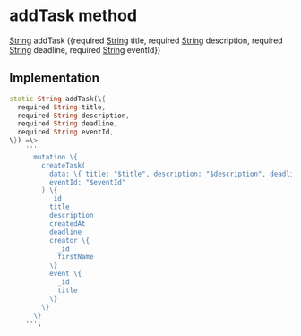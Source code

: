 


# addTask method








[String](https:api.flutter.dev/flutter/dart-core/String-class.html) addTask
(\{required [String](https:api.flutter.dev/flutter/dart-core/String-class.html) title, required [String](https:api.flutter.dev/flutter/dart-core/String-class.html) description, required [String](https:api.flutter.dev/flutter/dart-core/String-class.html) deadline, required [String](https:api.flutter.dev/flutter/dart-core/String-class.html) eventId\})








## Implementation

```dart
static String addTask(\{
  required String title,
  required String description,
  required String deadline,
  required String eventId,
\}) =\>
    '''
      mutation \{
        createTask(
          data: \{ title: "$title", description: "$description", deadline: "$deadline" \}
          eventId: "$eventId"
        ) \{
          _id
          title
          description
          createdAt
          deadline
          creator \{
            _id
            firstName
          \}
          event \{
            _id
            title
          \}
        \}
      \}
    ''';
```







